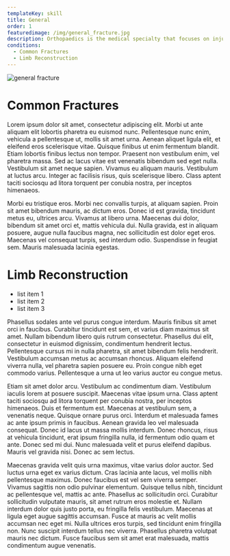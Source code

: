 ```yaml
---
templateKey: skill
title: General
order: 1
featuredimage: /img/general_fracture.jpg
description: Orthopaedics is the medical specialty that focuses on injuries and diseases of your body's musculoskeletal system. This complex system which includes your bones, joints, ligaments, tendons, muscles, and nerves, allows you to move, work, and be active.
conditions:
  - Common Fractures
  - Limb Reconstruction
---
```


![general fracture](/img/general_fracture.jpg)

# Common Fractures

Lorem ipsum dolor sit amet, consectetur adipiscing elit. Morbi ut ante aliquam elit lobortis pharetra eu euismod nunc. Pellentesque nunc enim, vehicula a pellentesque ut, mollis sit amet urna. Aenean aliquet ligula elit, et eleifend eros scelerisque vitae. Quisque finibus ut enim fermentum blandit. Etiam lobortis finibus lectus non tempor. Praesent non vestibulum enim, vel pharetra massa. Sed ac lacus vitae est venenatis bibendum sed eget nulla. Vestibulum sit amet neque sapien. Vivamus eu aliquam mauris. Vestibulum at luctus arcu. Integer ac facilisis risus, quis scelerisque libero. Class aptent taciti sociosqu ad litora torquent per conubia nostra, per inceptos himenaeos.

Morbi eu tristique eros. Morbi nec convallis turpis, at aliquam sapien. Proin sit amet bibendum mauris, ac dictum eros. Donec id est gravida, tincidunt metus eu, ultrices arcu. Vivamus at libero urna. Maecenas dui dolor, bibendum sit amet orci et, mattis vehicula dui. Nulla gravida, est in aliquam posuere, augue nulla faucibus magna, nec sollicitudin est dolor eget eros. Maecenas vel consequat turpis, sed interdum odio. Suspendisse in feugiat sem. Mauris malesuada lacinia egestas.

# Limb Reconstruction

- list item 1
- list item 2
- list item 3

Phasellus sodales ante vel purus congue interdum. Mauris finibus sit amet orci in faucibus. Curabitur tincidunt est sem, et varius diam maximus sit amet. Nullam bibendum libero quis rutrum consectetur. Phasellus dui elit, consectetur in euismod dignissim, condimentum hendrerit lectus. Pellentesque cursus mi in nulla pharetra, sit amet bibendum felis hendrerit. Vestibulum accumsan metus ac accumsan rhoncus. Aliquam eleifend viverra nulla, vel pharetra sapien posuere eu. Proin congue nibh eget commodo varius. Pellentesque a urna ut leo varius auctor eu congue metus.

Etiam sit amet dolor arcu. Vestibulum ac condimentum diam. Vestibulum iaculis lorem at posuere suscipit. Maecenas vitae ipsum urna. Class aptent taciti sociosqu ad litora torquent per conubia nostra, per inceptos himenaeos. Duis et fermentum est. Maecenas at vestibulum sem, a venenatis neque. Quisque ornare purus orci. Interdum et malesuada fames ac ante ipsum primis in faucibus. Aenean gravida leo vel malesuada consequat. Donec id lacus ut massa mollis interdum. Donec rhoncus, risus at vehicula tincidunt, erat ipsum fringilla nulla, id fermentum odio quam et ante. Donec sed mi dui. Nunc malesuada velit et purus eleifend dapibus. Mauris vel gravida nisi. Donec ac sem lectus.

Maecenas gravida velit quis urna maximus, vitae varius dolor auctor. Sed luctus urna eget ex varius dictum. Cras lacinia ante lacus, vel mollis nibh pellentesque maximus. Donec faucibus est vel sem viverra semper. Vivamus sagittis non odio pulvinar elementum. Quisque tellus nibh, tincidunt ac pellentesque vel, mattis ac ante. Phasellus ac sollicitudin orci. Curabitur sollicitudin vulputate mauris, sit amet rutrum eros molestie et. Nullam interdum dolor quis justo porta, eu fringilla felis vestibulum. Maecenas at ligula eget augue sagittis accumsan. Fusce at mauris ac velit mollis accumsan nec eget mi. Nulla ultrices eros turpis, sed tincidunt enim fringilla non. Nunc suscipit interdum tellus nec viverra. Phasellus pharetra volutpat mauris nec dictum. Fusce faucibus sem sit amet erat malesuada, mattis condimentum augue venenatis.

